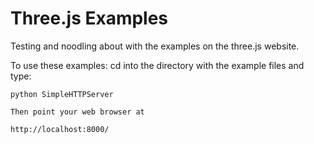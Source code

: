 Three.js Examples
=================

Testing and noodling about with the examples on the three.js website.

To use these examples:
cd into the directory with the example files and type:

```
python SimpleHTTPServer

Then point your web browser at

http://localhost:8000/
```
